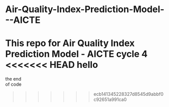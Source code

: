 # Air-Quality-Index-Prediction-Model---AICTE
This repo for Air Quality Index Prediction Model - AICTE cycle 4
<<<<<<< HEAD
hello
=======
the end
<br>
of code
>>>>>>> ecb141345228327d8545d9abbf0c92651a991ca0
